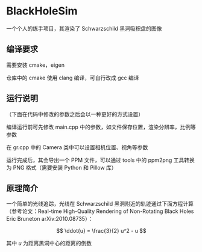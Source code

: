 # BlackHoleSim

一个个人的练手项目，其渲染了 Schwarzschild 黑洞吸积盘的图像

## 编译要求

需要安装 cmake，eigen

仓库中的 cmake 使用 clang 编译，可自行改成 gcc 编译

## 运行说明

（下面在代码中修改的参数之后会以一种更好的方式设置）

编译运行前可先修改 main.cpp 中的参数，如文件保存位置，渲染分辨率，比例等参数

在 gr.cpp 中的 Camera 类中可以设置相机位置、视角等参数

运行完成后，其会导出一个 PPM 文件，可以通过 tools 中的 ppm2png 工具转换为 PNG 格式（需要安装 Python 和 Pillow 库）

## 原理简介

一个简单的光线追踪，光线在 Schwarzschild 黑洞附近的轨迹通过下面方程计算（参考论文：Real-time High-Quality Rendering of Non-Rotating Black Holes Eric Bruneton arXiv:2010.08735）：

$$ \ddot{u} = \frac{3}{2} u^2 - u $$

其中 $u$ 为距离黑洞中心的距离的倒数
